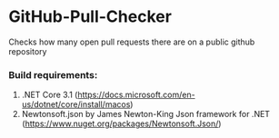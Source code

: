 # GitHub-Pull-Checker
Checks how many open pull requests there are on a public github repository

### Build requirements:
1. .NET Core 3.1 (https://docs.microsoft.com/en-us/dotnet/core/install/macos)
2. Newtonsoft.json by James Newton-King Json framework for .NET (https://www.nuget.org/packages/Newtonsoft.Json/)

